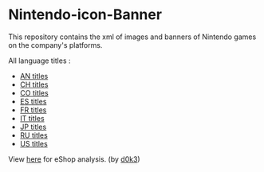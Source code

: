 # Nintendo-icon-Banner
This repository contains the xml of images and banners of Nintendo games on the company's platforms.


All language titles :
- [AN titles](https://samurai.ctr.shop.nintendo.net/samurai/ws/AN/titles)
- [CH titles](https://samurai.ctr.shop.nintendo.net/samurai/ws/CH/titles)
- [CO titles](https://samurai.ctr.shop.nintendo.net/samurai/ws/CO/titles)
- [ES titles](https://samurai.ctr.shop.nintendo.net/samurai/ws/ES/titles)
- [FR titles](https://samurai.ctr.shop.nintendo.net/samurai/ws/FR/titles)
- [IT titles](https://samurai.ctr.shop.nintendo.net/samurai/ws/IT/titles)
- [JP titles](https://samurai.ctr.shop.nintendo.net/samurai/ws/JP/titles)
- [RU titles](https://samurai.ctr.shop.nintendo.net/samurai/ws/RU/titles)
- [US titles](https://samurai.ctr.shop.nintendo.net/samurai/ws/US/titles)


View [here](https://github.com/d0k3/eshop-analysis/blob/master/eat.py) for eShop analysis. (by [d0k3](https://github.com/d0k3))
